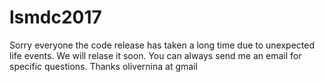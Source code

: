 # lsmdc2017
Sorry everyone the code release has taken a long time due to unexpected life events. We will relase it soon. You can always send me an email for specific questions. Thanks olivernina at gmail
